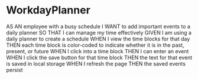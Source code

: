# WorkdayPlanner

AS AN employee with a busy schedule
I WANT to add important events to a daily planner
SO THAT I can manage my time effectively
GIVEN I am using a daily planner to create a schedule
WHEN I view the time blocks for that day
THEN each time block is color-coded to indicate whether it is in the past, present, or future
WHEN I click into a time block
THEN I can enter an event
WHEN I click the save button for that time block
THEN the text for that event is saved in local storage
WHEN I refresh the page
THEN the saved events persist
